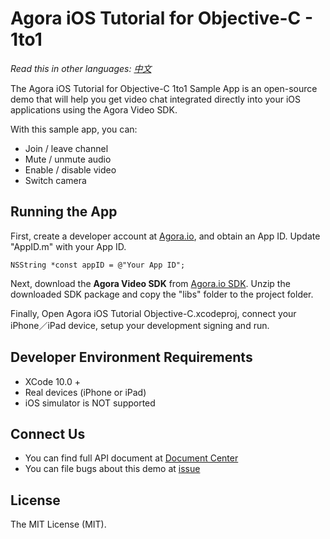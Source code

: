 # Agora iOS Tutorial for Objective-C - 1to1

*Read this in other languages: [中文](README.zh.md)*

The Agora iOS Tutorial for Objective-C 1to1 Sample App is an open-source demo that will help you get video chat integrated directly into your iOS applications using the Agora Video SDK.

With this sample app, you can:

- Join / leave channel
- Mute / unmute audio
- Enable / disable video
- Switch camera


## Running the App
First, create a developer account at [Agora.io](https://dashboard.agora.io/signin/), and obtain an App ID. Update "AppID.m" with your App ID.

```
NSString *const appID = @"Your App ID"; 
```

Next, download the **Agora Video SDK** from [Agora.io SDK](https://www.agora.io/en/blog/download/). Unzip the downloaded SDK package and copy the "libs" folder to the project folder.

Finally, Open Agora iOS Tutorial Objective-C.xcodeproj, connect your iPhone／iPad device, setup your development signing and run.

## Developer Environment Requirements
* XCode 10.0 +
* Real devices (iPhone or iPad)
* iOS simulator is NOT supported

## Connect Us

- You can find full API document at [Document Center](https://docs.agora.io/en/)
- You can file bugs about this demo at [issue](https://github.com/AgoraIO/Basic-Video-Call/issues)

## License

The MIT License (MIT).
